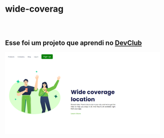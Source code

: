 <h1>wide-coverag</h1>
<br>
<br>
<h2>Esse foi um projeto que aprendi no <a href="https://rodolfomori.com.br/devclub">DevClub</a></h2>
<img src="https://github.com/Idalvanoliveira/Wide-Coverag/blob/main/assets/Captura%20de%20Tela%20(20).png?raw=true"</img>
